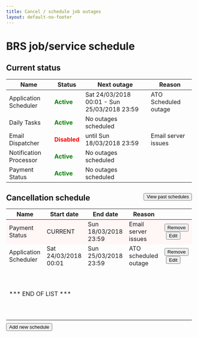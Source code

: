 ```yaml
---
title: Cancel / schedule job outages
layout: default-no-footer
---
```

<style>

tr.current td {
	background-color: #fff6f6;
}

</style>
<h1>BRS job/service schedule</h1>
<div class="confirmation">
	<h2>Current status</h2>
	<table>
		<thead class="">
			<tr>
				<th>Name</th>
				<th>Status</th>
				<th>Next outage</th>
				<th>Reason</th>
			</tr>
		</thead>
		<tbody>
			<tr>
				<td>Application Scheduler</td>
				<td style="color: green; font-weight: bold">Active</td>
				<td>Sat 24/03/2018 00:01 - Sun 25/03/2018 23:59</td>
				<td>ATO Scheduled outage</td>
			</tr>
			<tr>
				<td>Daily Tasks</td>
				<td style="color: green; font-weight: bold">Active</td>
				<td>No outages scheduled</td>
				<td></td>
			</tr>
			<tr>
				<td>Email Dispatcher</td>
				<td style="color: red; font-weight: bold">Disabled</td>
				<td>until Sun 18/03/2018 23:59</td>
				<td>Email server issues</td>
			</tr>            
			<tr>
				<td>Notification Processor</td>
				<td style="color: green; font-weight: bold">Active</td>
				<td>No outages scheduled</td>
				<td></td>
			</tr>
			<tr>
				<td>Payment Status</td>
				<td style="color: green; font-weight: bold">Active</td>
				<td>No outages scheduled</td>
				<td></td>
			</tr>
		</tbody>
	</table>
	<h2>Cancellation schedule <button class="btn btn-small" style="float: right; font-size: 0.6em">View past schedules</button></h2>
	<table style="margin-bottom: 0.5em;">
		<thead class="">
			<tr>
				<th>Name</th>
				<th>Start date</th>
				<th>End date</th>
				<th>Reason</th>
				<th></th>
			</tr>
		</thead>
		<tbody>
			<tr class="current">
				<td>Payment Status</td>
				<td>CURRENT</td>
				<td>Sun 18/03/2018 23:59</td>
				<td>Email server issues</td>
				<td><button type="button" class="btn btn-default ico-remove">Remove</button>&nbsp;<button type="button" class="btn btn-default ico-edit">Edit</button></td>
			</tr>
			<tr>
				<td>Application Scheduler</td>
				<td>Sat 24/03/2018 00:01</td>
				<td>Sun 25/03/2018 23:59</td>
				<td>ATO scheduled outage</td>
				<td><button type="button" class="btn btn-default ico-remove">Remove</button>&nbsp;<button type="button" class="btn btn-default ico-edit">Edit</button></td>
			</tr>
			<tr>
				<td colspan="5" style="border-bottom: 0; height: 140px;">*** END OF LIST ***</td>
			</tr>
		</tbody>
	</table>
	<button id="add-new" class="btn btn-small btn-default" style="margin-bottom: 1em;">Add new schedule</button>
</div>

<div id="add-popup" style="display: none;">
	<fieldset id="fieldsetProofOfIdentity">
        <legend class="margin4 larger">Schedule cancellation</legend>
		<div class="grid-row">
			<div class="col4">
				<label class="input-right" for="jobname">Job/Service name</label>
			</div>
			<div class="col8 last">
				<select id="jobname" style="width: 250px">
					<option>--- make a selection ---</option>
					<option>Application Scheduler</option>
					<option>Daily Tasks</option>
					<option>Email Dispatcher</option>
					<option>Notification Processor</option>
					<option>Payment Status</option>
					<option style="font-weight: bold">All Jobs</option>
				</select> <span class="fa fa-plus-circle" style="color: green; font-size: 1.5em;"></span>
			</div>
		</div>
		<div class="grid-row">
			<div class="col4">
				<label class="input-right" for="starttime">Start time</label>
			</div>
			<div class="col8 last">
				<input class="date" id="starttime" name="starttime" type="text" value=""> <button type="button" class="ui-datepicker-trigger"><span class="fa fa-calendar"></span></button>
			</div>
		</div>
		<div class="grid-row">
			<div class="col4">
				<label class="input-right" for="endtime">End time</label>
			</div>
			<div class="col8 last">
				<input class="date" id="starttime" name="endtime" type="text" value=""> <button type="button" class="ui-datepicker-trigger"><span class="fa fa-calendar"></span></button>
			</div>
		</div>
	</fieldset>
	<div style="text-align: center">
		<button id="add-cancel" class="btn cancel" type="submit" value="cancel">Cancel</button><button id="add-save" class="btn btn-default" type="button" value="Save">Save</button>
	</div>
</div>
<script src="scripts/jquery.blockUI.js"></script>
<script>
	$(document).ready(function() {
		$("#add-new").click(function() {
			$.blockUI({ message: $("#add-popup"), css: {
					width:          '60%',
					top:            '20%',
					left:           '20%',
					padding: "20px",
					textAlign: 'none'
				}
			});
		});
		
		$("#add-cancel, #add-save").click(function() {
			$.unblockUI();
		});
		
	});
</script>